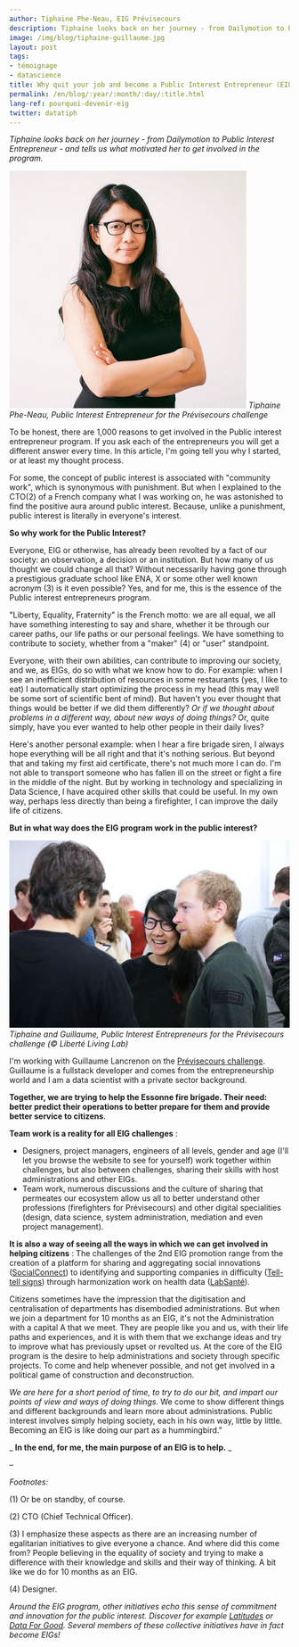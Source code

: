 ```yaml
---
author: Tiphaine Phe-Neau, EIG Prévisecours
description: Tiphaine looks back on her journey - from Dailymotion to Public Interest Entrepreneur - and tells us what motivated her to get involved in the program.
image: /img/blog/tiphaine-guillaume.jpg
layout: post
tags:
- témoignage
- datascience
title: Why quit your job and become a Public Interest Entrepreneur (EIG)?
permalink: /en/blog/:year/:month/:day/:title.html
lang-ref: pourquoi-devenir-eig
twitter: datatiph
---
```


_Tiphaine looks back on her journey - from Dailymotion to Public Interest Entrepreneur - and tells us what motivated her to get involved in the program._

![Une jeune femme se tient de trois-quart : elle a les cheveux noirs et longs, des lunettes et sourit légèrement. C'est le portrait de Tiphaine](/img/blog/TiphainePheNeau.jpg)
_Tiphaine Phe-Neau, Public Interest Entrepreneur for the Prévisecours challenge_

To be honest, there are 1,000 reasons to get involved in the Public interest entrepreneur program. If you ask each of the entrepreneurs you will get a different answer every time. In this article, I&#39;m going tell you why I started, or at least my thought process.

For some, the concept of public interest is associated with &quot;community work&quot;, which is synonymous with punishment. But when I explained to the CTO(2) of a French company what I was working on, he was astonished to find the positive aura around public interest. Because, unlike a punishment, public interest is literally in everyone&#39;s interest.

**So why work for the Public Interest?**

Everyone, EIG or otherwise, has already been revolted by a fact of our society: an observation, a decision or an institution. But how many of us thought we could change all that? Without necessarily having gone through a prestigious graduate school like ENA, X or some other well known acronym (3) is it even possible? Yes, and for me, this is the essence of the Public interest entrepreneurs program.

&quot;Liberty, Equality, Fraternity&quot; is the French motto: we are all equal, we all have something interesting to say and share, whether it be through our career paths, our life paths or our personal feelings. We have something to contribute to society, whether from a &quot;maker&quot; (4) or &quot;user&quot; standpoint.

Everyone, with their own abilities, can contribute to improving our society, and we, as EIGs, do so with what we know how to do. For example: when I see an inefficient distribution of resources in some restaurants (yes, I like to eat) I automatically start optimizing the process in my head (this may well be some sort of scientific bent of mind). But haven&#39;t you ever thought that things would be better if we did them differently? _Or if we thought about problems in a different way, about new ways of doing things?_ Or, quite simply, have you ever wanted to help other people in their daily lives?

Here&#39;s another personal example: when I hear a fire brigade siren, I always hope everything will be all right and that it&#39;s nothing serious. But beyond that and taking my first aid certificate, there&#39;s not much more I can do. I&#39;m not able to transport someone who has fallen ill on the street or fight a fire in the middle of the night. But by working in technology and specializing in Data Science, I have acquired other skills that could be useful. In my own way, perhaps less directly than being a firefighter, I can improve the daily life of citizens.

**But in what way does the EIG program work in the public interest?**

![Tiphaine et Guillaume, discutent avec une personne qui est de dos](/img/blog/Tiphaine-Guillaume.jpg)
_Tiphaine and Guillaume, Public Interest Entrepreneurs for the Prévisecours challenge (© Liberté Living Lab)_

I&#39;m working with Guillaume Lancrenon on the [Prévisecours challenge](https://entrepreneur-interet-general.etalab.gouv.fr/defi/2017/09/26/previsecours/). Guillaume is a fullstack developer and comes from the entrepreneurship world and I am a data scientist with a private sector background.

**Together, we are trying to help the Essonne fire brigade. Their need: better predict their operations to better prepare for them and provide better service to citizens**.

**Team work is a reality for all EIG challenges** :

- Designers, project managers, engineers of all levels, gender and age (I&#39;ll let you browse the website to see for yourself) work together within challenges, but also between challenges, sharing their skills with host administrations and other EIGs.
- Team work, numerous discussions and the culture of sharing that permeates our ecosystem allow us all to better understand other professions (firefighters for Prévisecours) and other digital specialities (design, data science, system administration, mediation and even project management).

**It is also a way of seeing all the ways in which we can get involved in helping citizens** : The challenges of the 2nd EIG promotion range from the creation of a platform for sharing and aggregating social innovations ([SocialConnect](https://entrepreneur-interet-general.etalab.gouv.fr/defi/2017/09/26/socialconnect/)) to identifying and supporting companies in difficulty ([Tell-tell signs](https://entrepreneur-interet-general.etalab.gouv.fr/defi/2017/09/26/signauxfaibles/)) through harmonization work on health data ([LabSanté](https://entrepreneur-interet-general.etalab.gouv.fr/defi/2017/09/26/labsante/)).

Citizens sometimes have the impression that the digitisation and centralisation of departments has disembodied administrations. But when we join a department for 10 months as an EIG, it&#39;s not the Administration with a capital A that we meet. They are people like you and us, with their life paths and experiences, and it is with them that we exchange ideas and try to improve what has previously upset or revolted us. At the core of the EIG program is the desire to help administrations and society through specific projects. To come and help whenever possible, and not get involved in a political game of construction and deconstruction.

_We are here for a short period of time, to try to do our bit, and impart our points of view and ways of doing things._ We come to show different things and different backgrounds and learn more about administrations. Public interest involves simply helping society, each in his own way, little by little. Becoming an EIG is like doing our part as a hummingbird.&quot;

_ **In the end, for me, the main purpose of an EIG is to help.** _

–

_Footnotes:_

(1) Or be on standby, of course.

(2) CTO (Chief Technical Officer).

(3) I emphasize these aspects as there are an increasing number of egalitarian initiatives to give everyone a chance. And where did this come from? People believing in the equality of society and trying to make a difference with their knowledge and skills and their way of thinking. A bit like we do for 10 months as an EIG.

(4) Designer.

_Around the EIG program, other initiatives echo this sense of commitment and innovation for the public interest. Discover for example_ [_Latitudes_](http://www.latitudes.cc/) _or_ [_Data For Good_](http://www.dataforgood.fr/)_. Several members of these collective initiatives have in fact become EIGs!_

